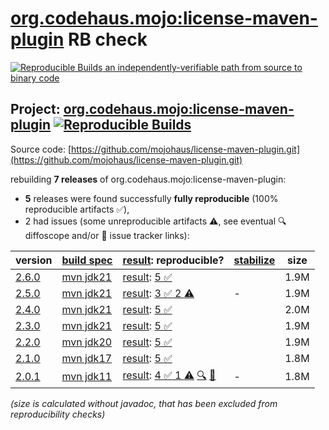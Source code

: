 [org.codehaus.mojo:license-maven-plugin](https://central.sonatype.com/artifact/org.codehaus.mojo/license-maven-plugin/versions) RB check
=======

[![Reproducible Builds](https://reproducible-builds.org/images/logos/rb.svg) an independently-verifiable path from source to binary code](https://reproducible-builds.org/)

## Project: [org.codehaus.mojo:license-maven-plugin](https://central.sonatype.com/artifact/org.codehaus.mojo/license-maven-plugin/versions) [![Reproducible Builds](https://img.shields.io/endpoint?url=https://raw.githubusercontent.com/jvm-repo-rebuild/reproducible-central/master/content/org/codehaus/mojo/license-maven-plugin/badge.json)](https://github.com/jvm-repo-rebuild/reproducible-central/blob/master/content/org/codehaus/mojo/license-maven-plugin/README.md)

Source code: [https://github.com/mojohaus/license-maven-plugin.git](https://github.com/mojohaus/license-maven-plugin.git)

rebuilding **7 releases** of org.codehaus.mojo:license-maven-plugin:
- **5** releases were found successfully **fully reproducible** (100% reproducible artifacts :white_check_mark:),
- 2 had issues (some unreproducible artifacts :warning:, see eventual :mag: diffoscope and/or :memo: issue tracker links):

| version | [build spec](/BUILDSPEC.md) | [result](https://reproducible-builds.org/docs/jvm/): reproducible? | [stabilize](https://github.com/google/oss-rebuild/blob/main/cmd/stabilize/README.md) | size |
| -- | --------- | ------ | ------ | -- |
| [2.6.0](https://central.sonatype.com/artifact/org.codehaus.mojo/license-maven-plugin/2.6.0/pom) | [mvn jdk21](license-maven-plugin-2.6.0.buildspec) | [result](license-maven-plugin-2.6.0.buildinfo): [5 :white_check_mark: ](license-maven-plugin-2.6.0.buildcompare) | | 1.9M |
| [2.5.0](https://central.sonatype.com/artifact/org.codehaus.mojo/license-maven-plugin/2.5.0/pom) | [mvn jdk21](license-maven-plugin-2.5.0.buildspec) | [result](license-maven-plugin-2.5.0.buildinfo): [3 :white_check_mark:  2 :warning:](license-maven-plugin-2.5.0.buildcompare) | - | 1.9M |
| [2.4.0](https://central.sonatype.com/artifact/org.codehaus.mojo/license-maven-plugin/2.4.0/pom) | [mvn jdk21](license-maven-plugin-2.4.0.buildspec) | [result](license-maven-plugin-2.4.0.buildinfo): [5 :white_check_mark: ](license-maven-plugin-2.4.0.buildcompare) | | 2.0M |
| [2.3.0](https://central.sonatype.com/artifact/org.codehaus.mojo/license-maven-plugin/2.3.0/pom) | [mvn jdk21](license-maven-plugin-2.3.0.buildspec) | [result](license-maven-plugin-2.3.0.buildinfo): [5 :white_check_mark: ](license-maven-plugin-2.3.0.buildcompare) | | 1.9M |
| [2.2.0](https://central.sonatype.com/artifact/org.codehaus.mojo/license-maven-plugin/2.2.0/pom) | [mvn jdk20](license-maven-plugin-2.2.0.buildspec) | [result](license-maven-plugin-2.2.0.buildinfo): [5 :white_check_mark: ](license-maven-plugin-2.2.0.buildcompare) | | 1.9M |
| [2.1.0](https://central.sonatype.com/artifact/org.codehaus.mojo/license-maven-plugin/2.1.0/pom) | [mvn jdk17](license-maven-plugin-2.1.0.buildspec) | [result](license-maven-plugin-2.1.0.buildinfo): [5 :white_check_mark: ](license-maven-plugin-2.1.0.buildcompare) | | 1.8M |
| [2.0.1](https://central.sonatype.com/artifact/org.codehaus.mojo/license-maven-plugin/2.0.1/pom) | [mvn jdk11](license-maven-plugin-2.0.1.buildspec) | [result](license-maven-plugin-2.0.1.buildinfo): [4 :white_check_mark:  1 :warning:](license-maven-plugin-2.0.1.buildcompare) [:mag:](license-maven-plugin-2.0.1.diffoscope) [:memo:](https://github.com/mojohaus/license-maven-plugin/pull/453) | - | 1.8M |

<i>(size is calculated without javadoc, that has been excluded from reproducibility checks)</i>
